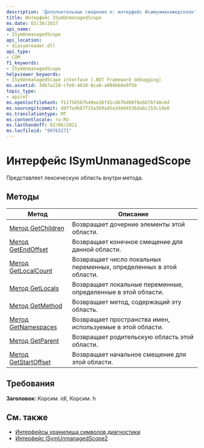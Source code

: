 ```yaml
---
description: 'Дополнительные сведения о: интерфейс Исимунманажедскопе'
title: Интерфейс ISymUnmanagedScope
ms.date: 03/30/2017
api_name:
- ISymUnmanagedScope
api_location:
- diasymreader.dll
api_type:
- COM
f1_keywords:
- ISymUnmanagedScope
helpviewer_keywords:
- ISymUnmanagedScope interface [.NET Framework debugging]
ms.assetid: 3db7a220-cfe9-4810-8ca8-a094bb8e0f5b
topic_type:
- apiref
ms.openlocfilehash: f1175656fb49ee16fd1cd676d08f6ebb76f40c6d
ms.sourcegitcommit: ddf7edb67715a5b9a45e3dd44536dabc153c1de0
ms.translationtype: MT
ms.contentlocale: ru-RU
ms.lasthandoff: 02/06/2021
ms.locfileid: "99763271"
---
```

# <a name="isymunmanagedscope-interface"></a>Интерфейс ISymUnmanagedScope

Представляет лексическую область внутри метода.  
  
## <a name="methods"></a>Методы  
  
|Метод|Описание|  
|------------|-----------------|  
|[Метод GetChildren](isymunmanagedscope-getchildren-method.md)|Возвращает дочерние элементы этой области.|  
|[Метод GetEndOffset](isymunmanagedscope-getendoffset-method.md)|Возвращает конечное смещение для данной области.|  
|[Метод GetLocalCount](isymunmanagedscope-getlocalcount-method.md)|Возвращает число локальных переменных, определенных в этой области.|  
|[Метод GetLocals](isymunmanagedscope-getlocals-method.md)|Возвращает локальные переменные, определенные в этой области.|  
|[Метод GetMethod](isymunmanagedscope-getmethod-method.md)|Возвращает метод, содержащий эту область.|  
|[Метод GetNamespaces](isymunmanagedscope-getnamespaces-method.md)|Возвращает пространства имен, используемые в этой области.|  
|[Метод GetParent](isymunmanagedscope-getparent-method.md)|Возвращает родительскую область этой области.|  
|[Метод GetStartOffset](isymunmanagedscope-getstartoffset-method.md)|Возвращает начальное смещение для этой области.|  
  
## <a name="requirements"></a>Требования  

 **Заголовок:** Корсим. idl, Корсим. h  
  
## <a name="see-also"></a>См. также

- [Интерфейсы хранилища символов диагностики](diagnostics-symbol-store-interfaces.md)
- [Интерфейс ISymUnmanagedScope2](isymunmanagedscope2-interface.md)
